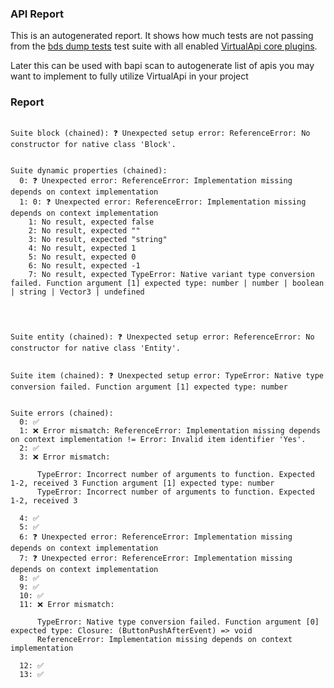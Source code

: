 ### API Report

This is an autogenerated report. It shows how much tests are not passing from the [bds dump tests](./libs/va-test/src/suites) test suite with all enabled [VirtualApi core plugins](./packages/core-plugin/).

Later this can be used with bapi scan to autogenerate list of apis you may want to implement to fully utilize VirtualApi in your project

### Report

```

Suite block (chained): ❓ Unexpected setup error: ReferenceError: No constructor for native class 'Block'.


Suite dynamic properties (chained):
  0: ❓ Unexpected error: ReferenceError: Implementation missing depends on context implementation
  1: 0: ❓ Unexpected error: ReferenceError: Implementation missing depends on context implementation
    1: No result, expected false
    2: No result, expected ""
    3: No result, expected "string"
    4: No result, expected 1
    5: No result, expected 0
    6: No result, expected -1
    7: No result, expected TypeError: Native variant type conversion failed. Function argument [1] expected type: number | number | boolean | string | Vector3 | undefined




Suite entity (chained): ❓ Unexpected setup error: ReferenceError: No constructor for native class 'Entity'.


Suite item (chained): ❓ Unexpected setup error: TypeError: Native type conversion failed. Function argument [1] expected type: number


Suite errors (chained):
  0: ✅
  1: ❌ Error mismatch: ReferenceError: Implementation missing depends on context implementation != Error: Invalid item identifier 'Yes'.
  2: ✅
  3: ❌ Error mismatch:

      TypeError: Incorrect number of arguments to function. Expected 1-2, received 3 Function argument [1] expected type: number
      TypeError: Incorrect number of arguments to function. Expected 1-2, received 3

  4: ✅
  5: ✅
  6: ❓ Unexpected error: ReferenceError: Implementation missing depends on context implementation
  7: ❓ Unexpected error: ReferenceError: Implementation missing depends on context implementation
  8: ✅
  9: ✅
  10: ✅
  11: ❌ Error mismatch:

      TypeError: Native type conversion failed. Function argument [0] expected type: Closure: (ButtonPushAfterEvent) => void
      ReferenceError: Implementation missing depends on context implementation

  12: ✅
  13: ✅
```

